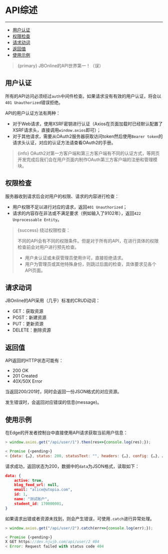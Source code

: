# API综述

--- 

- [用户认证](#authentication)
- [权限检查](#privilege)
- [请求动词](#verbal)
- [返回值](#return-value)
- [使用示例](#example)

> {primary} JBOnline的API世界第一！（误）

<a name="authentication"></a>
## 用户认证

所有的API访问必须经过`auth`中间件检查。如果请求没有有效的用户认证，将会以`401 Unauthorized`错误拒绝。

API的用户认证方法有两种：

- 对于Web请求，使用XSRF密钥进行认证（Axios在页面加载时已经默认配置了XSRF请求头，直接调用`window.axios`即可）；
- 对于其他请求，需要从OAuth2服务器获取访问token然后使用`Bearer token`的请求头认证，对应的认证方法请查看OAuth2的手册。

> {info} OAuth2对第一方客户端和第三方客户端有不同的认证方式，等网页开发完成后我们会在用户页面内制作OAuth第三方客户端的注册和管理模块。

<a name="privilege"></a>
## 权限检查

服务器收到请求后会对用户的权限、请求的内容进行检查：

- 用户权限不足以进行对应的请求，返回`401 Unauthorized`；
- 请求的内容存在非法或不满足要求（例如输入了9102年），返回`422 Unprocessable Entity`。

> {success} 绕过权限检查：
>
> 不同的API会有不同的权限条件。但是对于所有的API，在进行具体的权限检查前会对用户进行预先检查。
>
> - 用户未认证或未获管理员使用许可，直接拒绝请求。
> - 用户为管理员或其他特殊身份，则跳过后面的检查，具体要求见各个API页面。

<a name="verbal"></a>
## 请求动词

JBOnline的API采用（几乎）标准的CRUD动词：

- GET：获取资源
- POST：新建资源
- PUT：更新资源
- DELETE：删除资源

<a name="return-value"></a>
## 返回值

API返回的HTTP状态可能有：

- 200 OK
- 201 Created
- 40X/50X Error

当返回200/201时，同时会返回一份JSON格式的对应资源。

发生错误时，会返回对应错误的信息(message)。

<a name="example"></a>
## 使用示例

在Edge的开发者控制台中直接使用API请求获取当前用户信息：

```javascript
> window.axios.get("/api/user/1").then(res=>{console.log(res);});

< Promise {<pending>}
< {data: {…}, status: 200, statusText: "", headers: {…}, config: {…}, …}
```

请求成功，返回状态为200，数据中的`data`为JSON格式，读取如下：

```json
data: {
    active: true,
    blog_feed_url: null,
    email: "alice@utopia.com",
    id: 1,
    name: "测试账户",
    student_id: 170000001,
}
```

如果请求出错或者资源未找到，则会产生错误，可使用`.catch`进行异常处理。

```javascript
> window.axios.get("/api/user/2").catch(err=>{console.log(err);});

< Promise {<pending>}
X GET https://dev.njujb.com/api/user/2 404
< Error: Request failed with status code 404
```